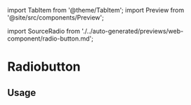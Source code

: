 import TabItem from '@theme/TabItem';
import Preview from '@site/src/components/Preview';

import SourceRadio from './../auto-generated/previews/web-component/radio-button.md';

# Radiobutton

## Usage

<Preview name="radio-button">
  <TabItem value="javascript">
    <SourceRadio />
  </TabItem>
</Preview>
